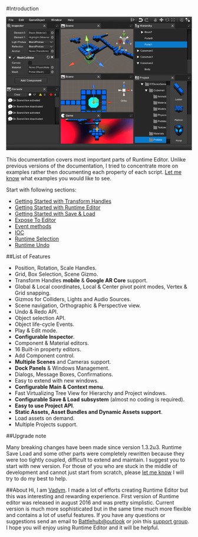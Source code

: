 #Introduction

![Screenshot](img/rteditor/overview/overview.png)

This documentation covers most important parts of Runtime Editor. Unlike previous versions of the documentation, 
I tried to concentrate more on examples rather then documenting each property of each script. [Let me know](mailto:Battlehub@outlook) what examples you would like to see.

Start with following sections:

*  [Getting Started with Transform Handles](transform-handles.md#getting-started)
*  [Getting Started with Runtime Editor](runtime-editor.md#getting-started)
*  [Getting Started with Save & Load](save-load.md#getting-started)
*  [Expose To Editor](infrastructure.md#expose-to-editor)
*  [Event methods](infrastructure.md#event-methods)
*  [IOC](infrastructure.md#ioc)
*  [Runtime Selection](infrastructure.md#runtime-selection)
*  [Runtime Undo](infrastructure.md#runtime-undo)

##List of Features

  * Position, Rotation, Scale Handles. 
  * Grid, Box Selection, Scene Gizmo.
  * Transform Handles __mobile__ &  __Google AR Core__ support.
  * Global & Local coordinates, Local & Center pivot point modes, Vertex & Grid snapping.
  * Gizmos for Colliders, Lights and Audio Sources.
  * Scene navigation, Orthographic & Perspective view.
  * Undo & Redo API.
  * Object selection API.
  * Object life-cycle Events.
  * Play & Edit mode.
  * __Configurable Inspector__.
  * Component & Material editors.
  * 16 Built-in property editors.
  * Add Component control.
  * __Multiple Scenes__ and Cameras support.
  * __Dock Panels__ & Windows Management.
  * Dialogs, Message Boxes, Confirmations.
  * Easy to extend with new windows.
  * __Configurable Main & Context menu__.
  * Fast Virtualizing Tree View for Hierarchy and Project windows.
  * __Configurable Save & Load subsystem__ (almost no coding is required).
  * __Easy to use Project API__.
  * __Static Assets, Asset Bundles and Dynamic Assets support__.
  * Load assets on demand.
  * Multiple Projects support.
  
##Upgrade note

Many breaking changes have been made since version 1.3.2u3. Runtime Save Load and some other parts were completely rewritten because they were too tightly coupled, difficult to extend and maintain.
I suggest you to start with new version. For those of you who are stuck in the middle of development and cannot just start from scratch, please [let me know](mailto:Battlehub@outlook) I will try to do my best to help.

  
##About
Hi, I am [Vadym](https://www.facebook.com/vadim.andriyanov). I made a lot of efforts creating Runtime Editor but this was interesting and rewarding experience. First version of Runtime editor was released in august 2016 and was pretty simplistic. Current version is much more sophisticated but in the same time much more flexible and contains a lot of useful features. 
If you have any questions or suggestions send an email to [Battlehub@outlook](mailto:Battlehub@outlook) or join this [support group](https://t.me/battlehub). I hope you will enjoy using Runtime Editor and it will be helpful.
